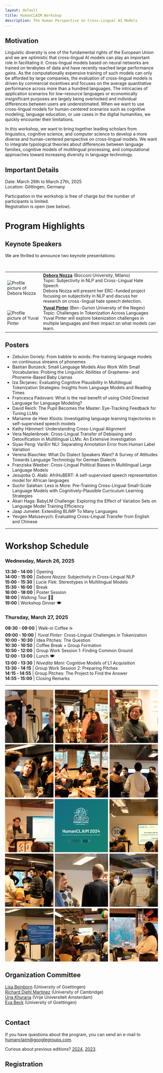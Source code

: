 ```yaml
---
layout: default
title: HumanCLAIM Workshop
description: The Human Perspective on Cross-Lingual AI Models
---
```


## Motivation
Linguistic diversity is one of the fundamental rights of the European Union and we are optimistic that cross-lingual AI models can play an important role in facilitating it. Cross-lingual models based on neural networks are trained on terabytes of data and have recently reached large performance gains. As the computationally expensive training of such models can only be afforded by large companies, the evaluation of cross-lingual models is driven by commercial incentives and focuses on the average quantitative performance across more than a hundred languages. The intricacies of application scenarios for low-resource languages or economically insignificant purposes are largely being overlooked and individual differences between users are underestimated. When we want to use cross-lingual models for human-centered scenarios such as cognitive modeling, language education, or use cases in the digital humanities, we quickly encounter their limitations. 

In this workshop, we want to bring together leading scholars from linguistics, cognitive science, and computer science to develop a more diverse and human-centered perspective on cross-lingual models.  We want to integrate typological theories about differences between language families, cognitive models of multilingual processing, and computational approaches toward increasing diversity in language technology.

## Important Details
Date: March 26th to March 27th, 2025 <br>
Location: Göttingen, Germany

Participation in the workshop is free of charge but the number of participants is limited. <br>
Registration is open (see below). 

# **Program Highlights**  

## **Keynote Speakers**  
We are thrilled to announce two keynote presentations:  


<table>
  <tr>
    <td><img src="https://www.deboranozza.com/authors/debora/avatar_hubf21a0fef8c9fda322a987ee713b3f4a_2271499_250x250_fill_q90_lanczos_center.jpg" alt="Profile picture of Debora Nozza" style="height:5em"></td>
    <td><a href="https://www.deboranozza.com/"><b>Debora Nozza</b></a> (Bocconi University, Milano)<br>Topic: Subjectivity in NLP and Cross-Lingual Hate Speech<br>Debora Nozza will present her ERC-funded project focusing on subjectivity in NLP and discuss her research on cross-lingual hate speech detection.</td>
<tr>
    <td><img src="https://www.cs.bgu.ac.il/~pintery/images/pic-02.jpg" alt="Profile picture of Yuval Pinter" style="height:5em"></td>
    <td><a href="https://www.cs.bgu.ac.il/~pintery/"><b>Yuval Pinter</b></a> (Ben-Gurion University of the Negev)<br>Topic: Challenges in Tokenization Across Languages<br>Yuval Pinter will explore tokenization challenges in multiple languages and their impact on what models can learn.</td>
  </tr>
</table>


## **Posters**
* Zebulon Goriely: From babble to words: Pre-training language models on continuous streams of phonemes <br>
* Bastian Bunzeck: Small Language Models Also Work With Small Vocabularies: Probing the Linguistic Abilities of Grapheme- and Phoneme-Based Baby Llamas <br>
* Iza Škrjanec: Evaluating Cognitive Plausibility in Multilingual Tokenization Strategies: Insights from Language Models and Reading Times <br>
* Francesca Padovani: What is the real benefit of using Child Directed Language for Language Modeling? <br>
* David Reich: The Pupil Becomes the Master: Eye-Tracking Feedback for Tuning LLMs <br>
* Marianne de Heer Kloots: Investigating language learning trajectories in self-supervised speech models <br>
* Kathy Hämmerl: Understanding Cross-Lingual Alignment <br>
* Vera Neplenbroek: Cross-Lingual Transfer of Debiasing and Detoxification in Multilingual LLMs: An Extensive Investigation <br>
* Siyao Peng: VariErr NLI: Separating Annotation Error from Human Label Variation <br>
* Verena Blaschke: What Do Dialect Speakers Want? A Survey of Attitudes Towards Language Technology for German Dialects <br>
* Franziska Weeber: Cross-Lingual Political Biases in Multilingual Large Language Models <br>
* Jesujoba O. Alabi: AfriHuBERT: A self-supervised speech representation model for African languages <br>
* Suchir Salahan: Less is More: Pre-Training Cross-Lingual Small-Scale Language Models with Cognitively-Plausible Curriculum Learning Strategies <br>
* Akari Haga: BabyLM Challenge: Exploring the Effect of Variation Sets on Language Model Training Efficiency <br>
* Jaap Jumelet: Extending BLiMP To Many Languages <br>
* Yevgen Matusevych: Evaluating Cross-Lingual Transfer from English and Chinese <br> 

---

# **Workshop Schedule**  

### **Wednesday, March 26, 2025** 
**13:30 - 14:00** | Opening  
**14:00 - 15:00** | *Debora Nozza:* Subjectivity in Cross-Lingual NLP  
**15:00 - 15:30** | *Lucie Flek:* Stereotypes in Multilingual Models  
**15:30 - 16:00** | Break  
**16:00 - 18:00** | Poster Session  
**18:00**         | Walking Tour 🚶‍♂️  
**19:00**         | Workshop Dinner 🍽  

### **Thursday, March 27, 2025**  
**08:30 - 09:00** | Walk-in Coffee ☕  
**09:00 - 10:00** | *Yuval Pinter:* Cross-Lingual Challenges in Tokenization  
**10:00 - 10:30** | Idea Pitches: The Question  
**10:30 - 10:50** | Coffee Break + Group Formation  
**10:50 - 12:00** | Group Work Session 1: Finding Common Ground  
**12:00 - 13:00** | Lunch 🍽  
**13:00 - 13:30** | *Nivedita Mani:* Cognitive Models of L1 Acquisition  
**13:30 - 14:15** | Group Work Session 2: Preparing Pitches  
**14:15 - 14:55** | Group Pitches: The Project to Find the Answer  
**14:55 - 15:00** | Closing Remarks  

---
![Impressions from HumanCLAIM 2024](overview_human_claim2024.png?raw=true "HumanCLAIM 2024")

## Organization Committee
[Lisa Beinborn](https://www.uni-goettingen.de/en/691017.html) (University of Goettingen) <br>
[Richard Diehl Martinez](https://www.richarddiehlmartinez.com/) (University of Cambridge) <br>
[Urja Khurana](https://urjakh.github.io/) (Vrije Universiteit Amsterdam) <br>
[Eva Beck](https://www.linkedin.com/in/eva-beck-199104239/) (University of Goettingen) <br> <br>

## Contact
If you have questions about the program, you can send an e-mail to humanclaim@googlegroups.com. 

Curious about previous editions? [2024](/workshop2024.markdown), [2023](/workshop2023.markdown).
## Registration
